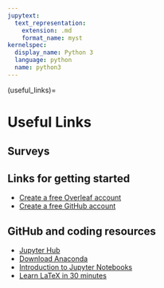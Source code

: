 ```yaml
---
jupytext:
  text_representation:
    extension: .md
    format_name: myst
kernelspec:
  display_name: Python 3
  language: python
  name: python3
---
```


(useful_links)=

# Useful Links

<!-- ## Course Slides -->

<!-- * [Class 01 | Intro + Set-up](https://docs.google.com/presentation/d/1poBYxsWjkDBXTXYbn4baaI5OcH88yvvbdcFpxS4oaEU/edit?usp=sharing)
* [Class 02 | Pandas](https://docs.google.com/presentation/d/1vY-beiNJfSuRUoxs_KklL-uCkVGfTYyMsH7vpVf-NLk/edit?usp=sharing)
* [Class 03 | Pandas 2](https://docs.google.com/presentation/d/1YMXMjCJaauhTdbN0jCahZnojTfAYWEJpQxOZ0Scrhfk/edit?usp=sharing)
* [Class 04 | User-defined functions](https://docs.google.com/presentation/d/1mWtLp_7DX-CSEjY9rYoEZTOul5NZASGRxwDwAw_uaI0/edit?usp=sharing)
* [Class 05 | Workflows](https://docs.google.com/presentation/d/1a5WrPC7Egqm5H6MRM1velJvARqo52P25KB6n1z-Tnt4/edit?usp=sharing)
* [Class 06 | Merging](https://docs.google.com/presentation/d/1EzW9FZ7PwoUk-rGVj3HaIAiTvEUf-tqwi1_snhBsDEw/edit?usp=sharing) -->
<!-- * [Class 07 | Regex](https://docs.google.com/presentation/d/1fXIelawCC1bVRYZJ7h2vVwTSLEAuMfump9T4ryZe3Uw/edit#slide=id.p)
* [Class 08 | Text-Mining](https://docs.google.com/presentation/d/1-hTYPJSX056KihRFuaG388X48A3qo1uvz_VScjM86q8/edit#slide=id.p)
* [Class 09 | Topic modeling](https://docs.google.com/presentation/d/1IUt95sZZhVUlnI6MaMGPmmRR22YmYsHKmi2c_QdIG8Y/edit#slide=id.p)
* [Class 10 | Social network analysis](https://docs.google.com/presentation/d/1YFY1t4TFikI9x-Jt4P9-5SUAgueZroP1p8iQBnx_o78/edit#slide=id.p)
* [Class 11 | Supervised ML 1](https://docs.google.com/presentation/d/1V6X9aYkYLvyh3Ea0ZSn3qkttqKz7OOPkfvbqYybMi5Q/edit#slide=id.p)
* [Class 12 | Supervised ML 2](https://docs.google.com/presentation/d/13xJTI_GZ2HZYI9OSmezwLUXXFxIrjwHXKz50QUjBF0w/edit#slide=id.p)
* [Class 13 | APIs](https://docs.google.com/presentation/d/1eblPOhpOL1HDFk3XOh3KvcrFceJ4pwZNUU_fvU8i7uo/edit#slide=id.p)
* [Class 14 | SQL](https://docs.google.com/presentation/d/1HHgrkFtuhGIaPNMd1EOiM-8VtgnF0cwjMcmah8oWmWA/edit#slide=id.p)
* [MISC | GitHub Setup](https://docs.google.com/presentation/d/1yAKYnrQ8rPdarY8ZYZCi6JhFcJ_WWc_xkWxJ_4mDuvY/edit#slide=id.g28842884138_0_5) -->


## Surveys

<!-- * [Final project group preferences form](https://forms.gle/819GCCuMtFAhGX119) (due Friday, 04/19/2024) -->
<!-- * [Problem set 2 feedback form](https://forms.gle/R7GD8CYZiH182wwJ9) to complete *after* submitting pset 2 -->
<!-- * [Complete this student information form](https://forms.gle/irAmC6sbBjEwKvL99) -->


## Links for getting started

<!-- * [Join the course DataCamp](https://www.datacamp.com/groups/shared_links/434e7826f38af70536acc1d3bf83fe921babc9c35b966195cf577468505c0473) -->
<!-- * [Join the course Piazza](https://piazza.com/dartmouth/winter2023/qss020wi23) -->
* [Create a free Overleaf account](https://www.overleaf.com/register)
* [Create a free GitHub account](https://docs.github.com/en/github/getting-started-with-github/signing-up-for-a-new-github-account)


## GitHub and coding resources

* [Jupyter Hub](https://jhub.dartmouth.edu/)
* [Download Anaconda](https://www.anaconda.com/products/distribution)
* [Introduction to Jupyter Notebooks](https://realpython.com/jupyter-notebook-introduction/)
* [Learn LaTeX in 30 minutes](https://www.overleaf.com/learn/latex/Learn_LaTeX_in_30_minutes)
